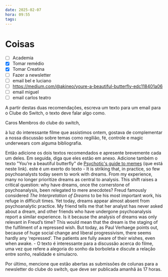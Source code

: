```yaml
---
date: 2025-02-07
hora: 09:55
tags:
---
```





# Coisas
- [ ] Academia
- [x] Tomar remédio
- [x] Tomar Creatina
- [ ] Fazer a newsletter
- [ ] email bel e luciano 
- [ ] https://medium.com/@akineo/youre-a-beautiful-butterfly-edc118401a06 
- [ ] email miguel
- [ ] email carlos teatro

A partir destas duas recomendações, escreva um texto para um email para o Clube do Switch, o texto deve falar algo como. 

Caros Membros do clube do switch,

à luz do interessante filme que assistimos ontem, gostava de complementar a nossa discussão sobre temas como regilião, fé, controle e magic underwears com alguma bibliografia. 

Então adicione os dois textos recomendados e apresente brevemente cada um deles. Em seguida, diga que eles estão em anexo.
Adicione também o texto "You’re a beautiful butterfly" de [Psychotic's guide to memes](https://medium.com/@akineo?source=post_page---byline--edc118401a06--------------------------------) (que está neste link). este é um exerto do texto - It is striking that, in practice, so few psychoanalysts today seem to work with dreams. From my experience, many no longer prioritize dreams as central to analysis. This shift raises a critical question: why have dreams, once the cornerstone of psychoanalysis, been relegated to mere anecdotes? Freud famously considered _The Interpretation of Dreams_ to be his most important work, his refuge in difficult times. Yet today, dreams appear almost absent from psychoanalytic practice. My friend tells me that her analyst has never asked about a dream, and other friends who have undergone psychoanalysis report a similar experience. Is it because the analysis of dreams was only relevant in Freud’s time? This would mean that the dream is the staging of the fulfilment of a repressed wish. But today, as Paul Verhaege points out, because of huge social change and liberal progressivism, there seems hardly any ‘repressed’. The patients are fully aware of their wishes, even when awake. - O texto é interessante para a discussão acerca do filme, uma vez que refere a alegoria do sonho da borboleta e discute a relação entre sonho, realidade e simulacro. 

Por último, mencione que estão abertas as submissões de colunas para a newsletter do clube do switch, que deve ser publicada amanhã às 17 horas. 
